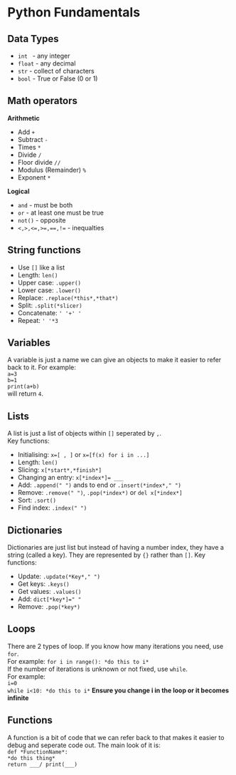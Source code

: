 # Python Fundamentals

## Data Types
- ```int ``` - any integer
- ```float``` - any decimal
- ```str``` - collect of characters
- ```bool``` - True or False (0 or 1)

## Math operators

**Arithmetic**

- Add ```+```
- Subtract ```-```
- Times ```*```
- Divide ```/```
- Floor divide ```//```
- Modulus (Remainder) ```%```
- Exponent ```*```

**Logical**
- ```and``` - must be both
- ```or``` - at least one must be true
- ```not()``` - opposite
- ```<,>,<=,>=,==,!=``` - inequalties

## String functions

- Use ```[]``` like a list
- Length: ```len()```
- Upper case: ```.upper()```
- Lower case: ```.lower()```
- Replace: ```.replace(*this*,*that*)```
- Split: ```.split(*slicer)```
- Concatenate: ```' '+' '```
- Repeat: ```' '*3```

## Variables

A variable is just a name we can give an objects to make it easier to refer back to it.
For example: <br>```a=3```<br>
```b=1```<br>
```print(a+b)``` <br>
will return ```4```.

## Lists

A list is just a list of objects within ```[]``` seperated by ```,```.<br>
Key functions:
- Initialising: ```x=[ , ]``` or ````x=[f(x) for i in ...]````
- Length: ```len()```
- Slicing: ```x[*start*,*finish*]```
- Changing an entry: ```x[*index*]= ___```
- Add: ```.append(" ")``` ands to end or ```.insert(*index*," ")```
- Remove: ```.remove(" ")```, ```.pop(*index*)``` or ```del x[*index*]```
- Sort: ```.sort()```
- Find index: ```.index(" ")```

## Dictionaries

Dictionaries are just list but instead of having a number index, they have a string (called a key).
They are represented by ```{}``` rather than ```[]```. Key functions:
- Update: ```.update(*Key*," ")```
- Get keys: ```.keys()```
- Get values: ```.values()```
- Add: ```dict[*key*]=" "```
- Remove: ```.pop(*key*)```

## Loops

There are 2 types of loop. If you know how many iterations you need, use ```for```.<br>
For example: ```for i in range(): *do this to i*```<br>
If the number of iterations is unknown or not fixed, use ```while```.<br>
For example: <br>```i=0```<br>
```while i<10: *do this to i*``` **Ensure you change i in the loop or it becomes infinite**

## Functions

A function is a bit of code that we can refer back to that makes it easier to debug and seperate code out. The main look of it is: <br>
```def *FunctionName*:```<br>
```*do this thing*```<br>
```return ___/ print(___)```

